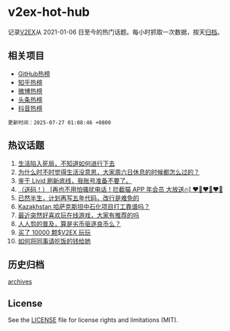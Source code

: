 # v2ex-hot-hub

 记录[V2EX](https://www.v2ex.com/)从 2021-01-06 日至今的热门话题。每小时抓取一次数据，按天[归档](archives)。
 
 ## 相关项目

- [GitHub热榜](https://github.com/snaildev/github-hot-hub)
- [知乎热榜](https://github.com/snaildev/zhihu-hot-hub)
- [微博热榜](https://github.com/snaildev/weibo-hot-hub)
- [头条热榜](https://github.com/snaildev/toutiao-hot-hub)
- [抖音热榜](https://github.com/snaildev/douyin-hot-hub)


 `更新时间：2025-07-27 01:08:46 +0800`

## 热议话题

1. [生活陷入死局，不知道如何进行下去](https://www.v2ex.com/t/1147813)
1. [为什么时不时觉得生活没意思，大家周六日休息的时候都怎么过的？](https://www.v2ex.com/t/1147808)
1. [鉴于 Livid 刷新底线，我账号准备不要了。](https://www.v2ex.com/t/1147836)
1. [（送码！） [再也不用怕骚扰电话！拦截猫 APP 年会员 大放送🔥] ❤️‍🔥❤️‍🔥❤️‍🔥](https://www.v2ex.com/t/1147832)
1. [已然半生，计划再写五年代码，改行是难免的](https://www.v2ex.com/t/1147807)
1. [Kazakhstan 哈萨克斯坦中石化项目打工靠谱吗？](https://www.v2ex.com/t/1147811)
1. [最近突然好喜欢玩在线游戏，大家有推荐的吗](https://www.v2ex.com/t/1147810)
1. [人人剪的普及，算是劣币驱逐良币么？](https://www.v2ex.com/t/1147822)
1. [买了 10000 颗$V2EX 玩玩](https://www.v2ex.com/t/1147830)
1. [如何将同事请吃饭的钱给她](https://www.v2ex.com/t/1147799)

## 历史归档

[archives](archives)

## License

See the [LICENSE](LICENSE) file for license rights and limitations (MIT).
